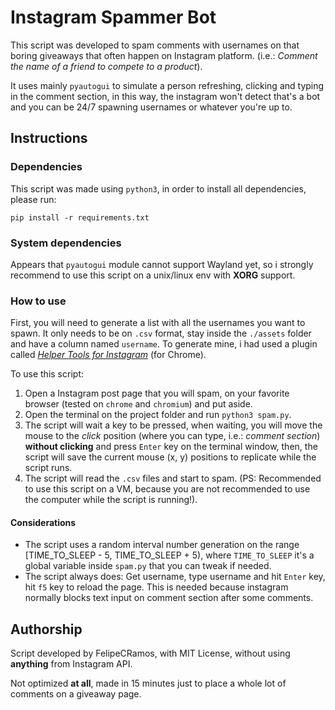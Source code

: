 # Instagram Spammer Bot
This script was developed to spam comments with usernames on that boring giveaways that often happen on Instagram platform. (i.e.: *Comment the name of a friend to compete to a product*).

It uses mainly `pyautogui` to simulate a person refreshing, clicking and typing in the comment section, in this way, the instagram won't detect that's a bot and you can be 24/7 spawning usernames or whatever you're up to.

## Instructions
### Dependencies
This script was made using `python3`, in order to install all dependencies, please run:
```bashrc
pip install -r requirements.txt
```

### System dependencies
Appears that `pyautogui` module cannot support Wayland yet, so i strongly recommend to use this script on a unix/linux env with **XORG** support.

### How to use
First, you will need to generate a list with all the usernames you want to spawn. It only needs to be on `.csv` format, stay inside the `./assets` folder and have a column named `username`. To generate mine, i had used a plugin called [*Helper Tools for Instagram*](https://chrome.google.com/webstore/detail/helper-tools-for-instagra/hcdbfckhdcpepllecbkaaojfgipnpbpb) (for Chrome).

To use this script:
1. Open a Instagram post page that you will spam, on your favorite browser (tested on `chrome` and `chromium`) and put aside.
2. Open the terminal on the project folder and run `python3 spam.py`.
3. The script will wait a key to be pressed, when waiting, you will move the mouse to the *click* position (where you can type, i.e.: *comment section*) **without clicking** and press `Enter` key on the terminal window, then, the script will save the current mouse (x, y) positions to replicate while the script runs.
4. The script will read the `.csv` files and start to spam. (PS: Recommended to use this script on a VM, because you are not recommended to use the computer while the script is running!).

#### Considerations
+ The script uses a random interval number generation on the range [TIME_TO_SLEEP - 5, TIME_TO_SLEEP + 5), where `TIME_TO_SLEEP` it's a global variable inside `spam.py` that you can tweak if needed.
+ The script always does: Get username, type username and hit `Enter` key, hit `f5` key to reload the page. This is needed because instagram normally blocks text input on comment section after some comments.

## Authorship
Script developed by FelipeCRamos, with MIT License, without using **anything** from Instagram API.

Not optimized **at all**, made in 15 minutes just to place a whole lot of comments on a giveaway page.
